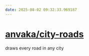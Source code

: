 ```yaml
---
date: 2025-08-02 09:32:33.969187
---
```


# [anvaka/city-roads](https://github.com/anvaka/city-roads)

draws every road in any city